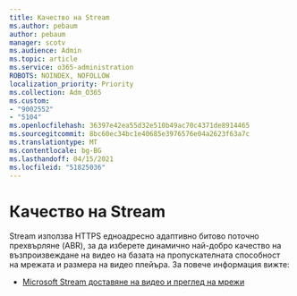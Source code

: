 ```yaml
---
title: Качество на Stream
ms.author: pebaum
author: pebaum
manager: scotv
ms.audience: Admin
ms.topic: article
ms.service: o365-administration
ROBOTS: NOINDEX, NOFOLLOW
localization_priority: Priority
ms.collection: Adm_O365
ms.custom:
- "9002552"
- "5104"
ms.openlocfilehash: 36397e42ea55d32e510b49ac70c4371de8914465
ms.sourcegitcommit: 8bc60ec34bc1e40685e3976576e04a2623f63a7c
ms.translationtype: MT
ms.contentlocale: bg-BG
ms.lasthandoff: 04/15/2021
ms.locfileid: "51825036"
---
```

# <a name="stream-quality"></a>Качество на Stream

Stream използва HTTPS едноадресно адаптивно битово поточно прехвърляне (ABR), за да изберете динамично най-добро качество на възпроизвеждане на видео на базата на пропускателната способност на мрежата и размера на видео плейъра. За повече информация вижте:

- [Microsoft Stream доставяне на видео и преглед на мрежи](https://docs.microsoft.com/stream/network-overview)

